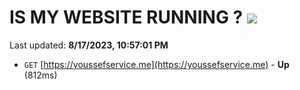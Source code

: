 # IS MY WEBSITE RUNNING ? [![](https://img.shields.io/static/v1?label=Sponsor&message=%E2%9D%A4&logo=GitHub&color=%23fe8e86)](https://github.com/sponsors/<username>)

Last updated: **8/17/2023, 10:57:01 PM**

- `GET` [https://youssefservice.me](https://youssefservice.me) - **Up** (812ms)
